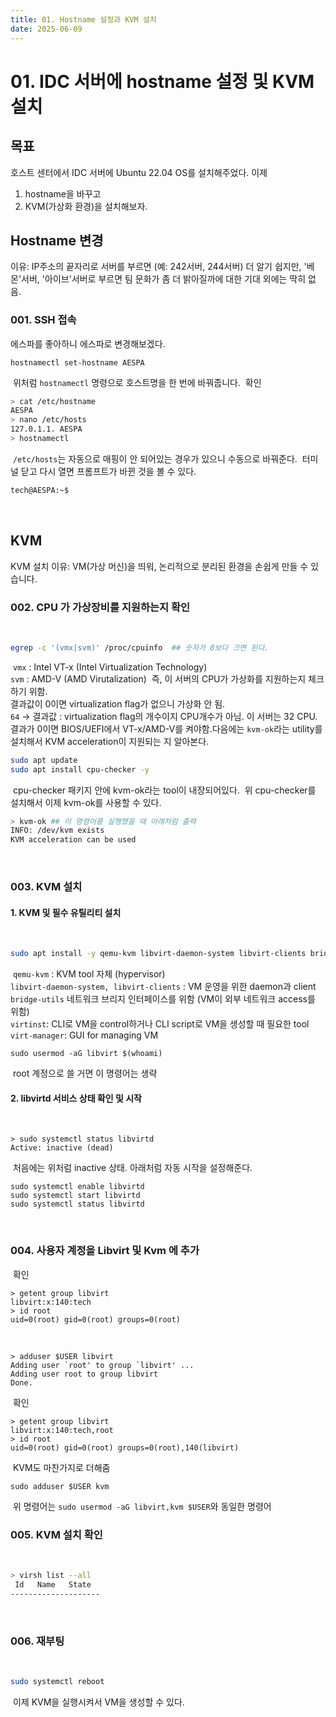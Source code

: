 ```yaml
---
title: 01. Hostname 설정과 KVM 설치
date: 2025-06-09
---
```

# 01. IDC 서버에 hostname 설정 및 KVM 설치
## 목표
​호스트 센터에서 IDC 서버에 Ubuntu 22.04 OS를 설치해주었다. 이제
1. hostname을 바꾸고
2. KVM(가상화 환경)을 설치해보자.
​
## Hostname 변경
​이유: IP주소의 끝자리로 서버를 부르면 (예: 242서버, 244서버) 더 알기 쉽지만, '베몬'서버, '아이브'서버로 부르면  팀 문화가 좀 더 밝아질까에 대한 기대 외에는 딱히 없음.
### 001. SSH 접속
​에스파를 좋아하니 에스파로 변경해보겠다.
​
```
hostnamectl set-hostname AESPA
```
​
위처럼 `hostnamectl` 명령으로 호스트명을 한 번에 바꿔줍니다.
​
확인
```sh
> cat /etc/hostname
AESPA
> nano /etc/hosts
127.0.1.1. AESPA
> hostnamectl
```
​
`/etc/hosts`는 자동으로 매핑이 안 되어있는 경우가 있으니 수동으로 바꿔준다.
​
터미널 닫고 다시 열면 프롬프트가 바뀐 것을 볼 수 있다.
​
```sh
tech@AESPA:~$
```
​
## KVM
​KVM 설치 이유: VM(가상 머신)을 띄워, 논리적으로 분리된 환경을 손쉽게 만들 수 있습니다.
​
### 002\. CPU 가 가상장비를 지원하는지 확인
​
```sh
egrep -c '(vmx|svm)' /proc/cpuinfo  ## 숫자가 0보다 크면 된다.  
```
​
`vmx` : Intel VT-x (Intel Virtualization Technology)  
`svm` : AMD-V (AMD Virutalization)
​
즉, 이 서버의 CPU가 가상화를 지원하는지 체크하기 위함.  
결과값이 0이면 virtualization flag가 없으니 가상화 안 됨.  
`64` → 결과값 : virtualization flag의 개수이지 CPU개수가 아님. 이 서버는 32 CPU.
​
결과가 0이면 BIOS/UEFI에서 VT-x/AMD-V를 켜야함.
​
다음에는 `kvm-ok`라는 utility를 설치해서 KVM acceleration이 지원되는 지 알아본다.
​
```sh
sudo apt update  
sudo apt install cpu-checker -y
```
​
cpu-checker 패키지 안에 kvm-ok라는 tool이 내장되어있다.
​
위 cpu-checker를 설치해서 이제 kvm-ok를 사용할 수 있다.
​
```sh
> kvm-ok ## 이 명령어를 실행했을 때 아래처럼 출력  
INFO: /dev/kvm exists  
KVM acceleration can be used
```
​
### 003. KVM 설치
#### 1. KVM 및 필수 유틸리티 설치
​
```sh
sudo apt install -y qemu-kvm libvirt-daemon-system libvirt-clients bridge-utils virtinst virt-manager
```
​
`qemu-kvm` : KVM tool 자체 (hypervisor)  
`libvirt-daemon-system, libvirt-clients` : VM 운영을 위한 daemon과 client  
`bridge-utils` 네트워크 브리지 인터페이스를 위함 (VM이 외부 네트워크 access를 위함)  
`virtinst`: CLI로 VM을 control하거나 CLI script로 VM을 생성할 때 필요한 tool  
`virt-manager`: GUI for managing VM
​
```
sudo usermod -aG libvirt $(whoami)
```
​
root 계정으로 쓸 거면 이 명령어는 생략
​
#### 2\. libvirtd 서비스 상태 확인 및 시작
​
```
> sudo systemctl status libvirtd
Active: inactive (dead)
```
​
처음에는 위처럼 inactive 상태. 아래처럼 자동 시작을 설정해준다.
​
```
sudo systemctl enable libvirtd
sudo systemctl start libvirtd
sudo systemctl status libvirtd
```
​
### 004\. 사용자 계정을 Libvirt 및 Kvm 에 추가
​
확인
​
```
> getent group libvirt
libvirt:x:140:tech
> id root
uid=0(root) gid=0(root) groups=0(root)
```
​
```
> adduser $USER libvirt
Adding user `root' to group `libvirt' ...
Adding user root to group libvirt
Done.
```
​
확인
​
```
> getent group libvirt
libvirt:x:140:tech,root
> id root
uid=0(root) gid=0(root) groups=0(root),140(libvirt)
```
​
KVM도 마찬가지로 더해줌
​
```
sudo adduser $USER kvm  
```
​
위 명령어는 `sudo usermod -aG libvirt,kvm $USER`와 동일한 명령어
​
### 005\. KVM 설치 확인
​
```sh
> virsh list --all
 Id   Name   State
--------------------
```
​
### 006. 재부팅
​
```sh
sudo systemctl reboot  
```
​
이제 KVM을 실행시켜서 VM을 생성할 수 있다.